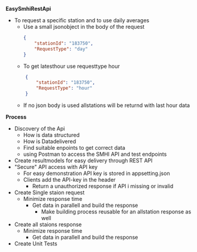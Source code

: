﻿**EasySmhiRestApi**
- To request a specific station and to use daily averages
    - Use a small jsonobject in the body of the request
        ```json
        {
            "stationId": "183750",
            "RequestType": "day"
        }
        ```
     - To get latesthour use requesttype hour
    ```json
        {
            "stationId": "183750",
            "RequestType": "hour"
        }
    ```
    - If no json body is used allstations will be returnd with last hour data
    
**Process**
- Discovery of the Api
    - How is data structured
    - How is Datadelivered
    - Find suitable enpoints to get correct data
    - using Postman to access the SMHI API and test endpoints
- Create resultmodels for easy delivery through REST API
- "Secure" API access with API key
    - For easy demonstration API key is stored in appsetting.json
    - Clients add the API-key in the header
        - Return a unauthorized response if API i missing or invalid
- Create Single staion request
    - Minimize response time 
        - Get data in parallell and build the response
            - Make building process reusable for an allstation response as well
- Create all staions response
    - Minimize response time 
        - Get data in parallell and build the response
- Create Unit Tests
